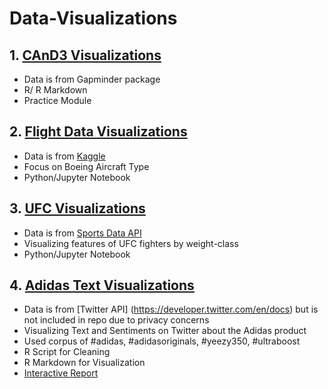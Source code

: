 # Data-Visualizations

## 1. [CAnD3 Visualizations](https://github.com/ael2193/Data-Visualizations/tree/master/CAnD3%20Visualizations)
- Data is from Gapminder package
- R/ R Markdown
- Practice Module

## 2. [Flight Data Visualizations](https://github.com/ael2193/Data-Visualizations/tree/master/Flight%20Data%20Visualizations)
- Data is from [Kaggle](https://www.kaggle.com/traceyvanp/airlinefleet)
- Focus on Boeing Aircraft Type
- Python/Jupyter Notebook

## 3. [UFC Visualizations](https://github.com/ael2193/Data-Visualizations/tree/master/UFC%20Visualizations)
- Data is from [Sports Data API](https://sportsdata.io/)
- Visualizing features of UFC fighters by weight-class
- Python/Jupyter Notebook

## 4. [Adidas Text Visualizations](https://github.com/ael2193/Data-Visualizations/tree/master/Adidas%20Text%20Visualization)
- Data is from [Twitter API] (https://developer.twitter.com/en/docs) but is not included in repo due to privacy concerns
- Visualizing Text and Sentiments on Twitter about the Adidas product
- Used corpus of #adidas, #adidasoriginals, #yeezy350, #ultraboost
- R Script for Cleaning 
- R Markdown for Visualization
- [Interactive Report](https://datastudio.google.com/s/thUUaIvoywE)
